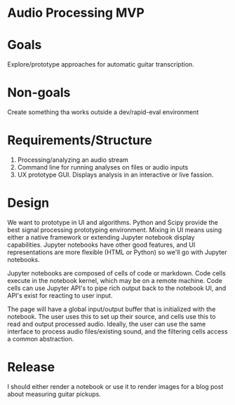 # Audio Processing MVP

# Goals
Explore/prototype approaches for automatic guitar transcription.

# Non-goals
Create something tha works outside a dev/rapid-eval environment

# Requirements/Structure
1. Processing/analyzing an audio stream
2. Command line for running analyses on files or audio inputs
3. UX prototype GUI. Displays analysis in an interactive or live fassion.

# Design

We want to prototype in UI and algorithms. Python and Scipy provide the best signal processing prototyping environment. Mixing in UI means using either a native framework or extending Jupyter notebook display capabilities. Jupyter notebooks have other good features, and UI representations are more flexible (HTML or Python) so we'll go with Jupyter notebooks.

Jupyter notebooks are composed of cells of code or markdown. Code cells execute in the notebook kernel, which may be on a remote machine. Code cells can use Jupyter API's to pipe rich output back to the notebook UI, and API's exist for reacting to user input.

The page will have a global input/output buffer that is initialized with the notebook. The user uses this to set up their source, and cells use this to read and output processed audio. Ideally, the user can use the same interface to process audio files/existing sound, and the filtering cells access a common abstraction.

# Release
I should either render a notebook or use it to render images for a blog post about measuring guitar pickups. 
<!--stackedit_data:
eyJoaXN0b3J5IjpbLTk2NTAzMzc4MV19
-->